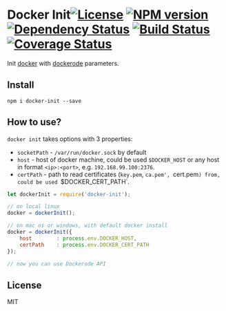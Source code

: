 # Docker Init[![License][LicenseIMGURL]][LicenseURL] [![NPM version][NPMIMGURL]][NPMURL] [![Dependency Status][DependencyStatusIMGURL]][DependencyStatusURL] [![Build Status][BuildStatusIMGURL]][BuildStatusURL] [![Coverage Status][CoverageIMGURL]][CoverageURL]

Init [docker](https://docker.com "Docker") with [dockerode](https://github.com/apocas/dockerode "Dockerode") parameters.

## Install

```
npm i docker-init --save
```

## How to use?
`docker init` takes options with 3 properties:
- `socketPath` - `/var/run/docker.sock` by default
- `host` - host of docker machine, could be used `$DOCKER_HOST` or any host in format `<ip>:<port>`, e.g. `192.168.99.100:2376`.
- `certPath` - path to read certificates (`key.pem`, `ca.pem', `cert.pem`) from, could be used `$DOCKER_CERT_PATH`.

```js
let dockerInit = require('docker-init');

// on local linux
docker = dockerInit();

// on mac os or windows, with default docker install
docker = dockerInit({
    host        : process.env.DOCKER_HOST,
    certPath    : process.env.DOCKER_CERT_PATH
});

// now you can use Dockerode API
```

## License

MIT

[NPMIMGURL]:                https://img.shields.io/npm/v/docker-init.svg?style=flat
[BuildStatusIMGURL]:        https://img.shields.io/travis/coderaiser/node-docker-init/master.svg?style=flat
[DependencyStatusIMGURL]:   https://img.shields.io/gemnasium/coderaiser/node-docker-init.svg?style=flat
[LicenseIMGURL]:            https://img.shields.io/badge/license-MIT-317BF9.svg?style=flat
[NPMURL]:                   https://npmjs.org/package/docker-init "npm"
[BuildStatusURL]:           https://travis-ci.org/coderaiser/node-docker-init  "Build Status"
[DependencyStatusURL]:      https://gemnasium.com/coderaiser/node-docker-init "Dependency Status"
[LicenseURL]:               https://tldrlegal.com/license/mit-license "MIT License"
[CoverageURL]:              https://coveralls.io/github/coderaiser/node-docker-init?branch=master
[CoverageIMGURL]:           https://coveralls.io/repos/coderaiser/node-docker-init/badge.svg?branch=master&service=github
